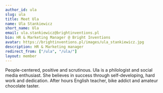 ```yaml
---
author_id: ula
slug: ula
title: Meet Ula
name: Ula Stankiewicz
short_name: Ula
email: ula.stankiewicz@brightinventions.pl
bio: HR & Marketing Manager @ Bright Inventions
avatar: https://brightinventions.pl/images/ula_stankiewicz.jpg
description: HR & Marketing manager
redirect_from: ["/ula", "/ula/"]
layout: member
---
```


People-centered, positive and scrutinous. Ula is a philologist and social media enthusiast. She believes in success through self-developing, hard work and dedication. After hours English teacher, bike addict and amateur chocolate taster.
